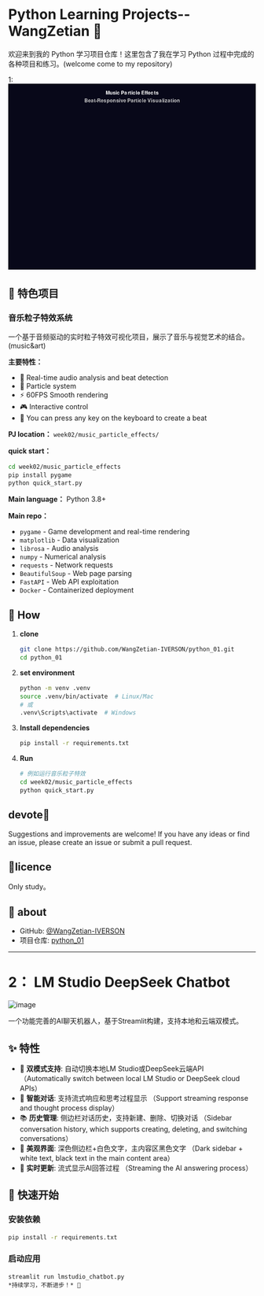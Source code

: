 # Python Learning Projects--WangZetian 🐍 

欢迎来到我的 Python 学习项目仓库！这里包含了我在学习 Python 过程中完成的各种项目和练习。(welcome come to my repository)

1:![Music Particle Effects](music_particle_effects.gif)

## 🎵 特色项目

### 音乐粒子特效系统
一个基于音频驱动的实时粒子特效可视化项目，展示了音乐与视觉艺术的结合。(music&art)

**主要特性：**
- 🎵 Real-time audio analysis and beat detection
- 🎨 Particle system
- ⚡ 60FPS Smooth rendering
- 🎮 Interactive control
- 📱 You can press any key on the keyboard to create a beat
  

**PJ location：** `week02/music_particle_effects/`

**quick start：**
```bash
cd week02/music_particle_effects
pip install pygame
python quick_start.py
```
**Main language：** Python 3.8+

**Main repo：**
- `pygame` - Game development and real-time rendering
- `matplotlib` - Data visualization
- `librosa` - Audio analysis
- `numpy` - Numerical analysis
- `requests` - Network requests
- `BeautifulSoup` - Web page parsing
- `FastAPI` - Web API  exploitation
- `Docker` - Containerized deployment

## 🚀 How

1. **clone**
   ```bash
   git clone https://github.com/WangZetian-IVERSON/python_01.git
   cd python_01
   ```

2. **set environment**
   ```bash
   python -m venv .venv
   source .venv/bin/activate  # Linux/Mac
   # 或
   .venv\Scripts\activate  # Windows
   ```

3. **Install dependencies**
   ```bash
   pip install -r requirements.txt
   ```

4. **Run**
   ```bash
   # 例如运行音乐粒子特效
   cd week02/music_particle_effects
   python quick_start.py
   ```

## devote🤝 
Suggestions and improvements are welcome! If you have any ideas or find an issue, please create an issue or submit a pull request.


## 📝licence

Only study。

## 📧 about

- GitHub: [@WangZetian-IVERSON](https://github.com/WangZetian-IVERSON)
- 项目仓库: [python_01](https://github.com/WangZetian-IVERSON/python_01)

---
# 2： LM Studio DeepSeek Chatbot
<img width="2550" height="1397" alt="image" src="https://github.com/user-attachments/assets/1165508b-def5-4244-82f7-025c4d1ca82f" />


一个功能完善的AI聊天机器人，基于Streamlit构建，支持本地和云端双模式。

## ✨ 特性

- 🤖 **双模式支持**: 自动切换本地LM Studio或DeepSeek云端API （Automatically switch between local LM Studio or DeepSeek cloud APIs）
- 💬 **智能对话**: 支持流式响应和思考过程显示 （Support streaming response and thought process display）
- 📚 **历史管理**: 侧边栏对话历史，支持新建、删除、切换对话 （Sidebar conversation history, which supports creating, deleting, and switching conversations）
- 🎨 **美观界面**: 深色侧边栏+白色文字，主内容区黑色文字 （Dark sidebar + white text, black text in the main content area）
- 🔄 **实时更新**: 流式显示AI回答过程 （Streaming the AI answering process）

## 🚀 快速开始

### 安装依赖
```bash
pip install -r requirements.txt
```

### 启动应用
```bash
streamlit run lmstudio_chatbot.py
*持续学习，不断进步！* 🌟
